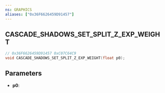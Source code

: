 ```yaml
---
ns: GRAPHICS
aliases: ["0x36F6626459D91457"]
---
```

## CASCADE_SHADOWS_SET_SPLIT_Z_EXP_WEIGHT

```c
// 0x36F6626459D91457 0xC07C64C9
void CASCADE_SHADOWS_SET_SPLIT_Z_EXP_WEIGHT(float p0);
```


## Parameters
* **p0**: 

